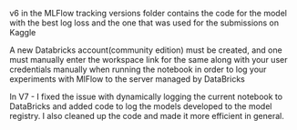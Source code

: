 v6 in the MLFlow tracking versions folder contains the code for the model with the best log loss and the one that was used for the submissions on Kaggle

A new Databricks account(community edition) must be created, and one must manually enter the workspace link for the same along with your user credentials manually when running the notebook in order to log your experiments with MlFlow 
to the server managed by DataBricks

In V7 - I fixed the issue with dynamically logging the current notebook to DataBricks and added code to log the models developed to the model registry. I also cleaned up the code and made it more efficient in general.
